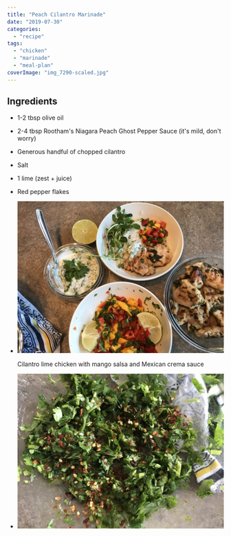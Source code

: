 ```yaml
---
title: "Peach Cilantro Marinade"
date: "2019-07-30"
categories: 
  - "recipe"
tags: 
  - "chicken"
  - "marinade"
  - "meal-plan"
coverImage: "img_7290-scaled.jpg"
---
```


## Ingredients

- 1-2 tbsp olive oil
- 2-4 tbsp Rootham's Niagara Peach Ghost Pepper Sauce (it's mild, don't worry)
- Generous handful of chopped cilantro
- Salt
- 1 lime (zest + juice)
- Red pepper flakes

- ![Peach Cilantro Marinate 3](images/img_7294-1024x752.jpg)
    
    Cilantro lime chicken with mango salsa and Mexican crema sauce
    
- ![Peach Cilantro Marinate 2](images/img_7291-1024x768.jpg)
